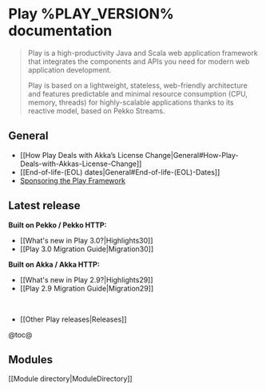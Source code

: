 <!--- Copyright (C) from 2022 The Play Framework Contributors <https://github.com/playframework>, 2011-2021 Lightbend Inc. <https://www.lightbend.com> -->

# Play %PLAY_VERSION% documentation

> Play is a high-productivity Java and Scala web application framework that integrates the components and APIs you need for modern web application development. 
>
> Play is based on a lightweight, stateless, web-friendly architecture and features predictable and minimal resource consumption (CPU, memory, threads) for highly-scalable applications thanks to its reactive model, based on Pekko Streams.

## General

- [[How Play Deals with Akka’s License Change|General#How-Play-Deals-with-Akkas-License-Change]]
- [[End-of-life-(EOL) dates|General#End-of-life-(EOL)-Dates]]
- [Sponsoring the Play Framework](https://www.playframework.com/sponsors)

## Latest release

**Built on Pekko / Pekko HTTP:**

- [[What's new in Play 3.0?|Highlights30]]
- [[Play 3.0 Migration Guide|Migration30]]

**Built on Akka / Akka HTTP:**

- [[What's new in Play 2.9?|Highlights29]]
- [[Play 2.9 Migration Guide|Migration29]]

<br/>

- [[Other Play releases|Releases]]


@toc@

## Modules

[[Module directory|ModuleDirectory]]
